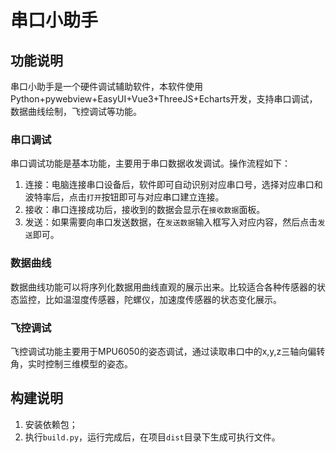 # 串口小助手
## 功能说明
串口小助手是一个硬件调试辅助软件，本软件使用Python+pywebview+EasyUI+Vue3+ThreeJS+Echarts开发，支持串口调试，数据曲线绘制，飞控调试等功能。

### 串口调试
串口调试功能是基本功能，主要用于串口数据收发调试。操作流程如下：
1. 连接：电脑连接串口设备后，软件即可自动识别对应串口号，选择对应串口和波特率后，点击`打开`按钮即可与对应串口建立连接。   
2. 接收：串口连接成功后，接收到的数据会显示在`接收数据`面板。    
3. 发送：如果需要向串口发送数据，在`发送数据`输入框写入对应内容，然后点击`发送`即可。

### 数据曲线
数据曲线功能可以将序列化数据用曲线直观的展示出来。比较适合各种传感器的状态监控，比如温湿度传感器，陀螺仪，加速度传感器的状态变化展示。

### 飞控调试
飞控调试功能主要用于MPU6050的姿态调试，通过读取串口中的x,y,z三轴向偏转角，实时控制三维模型的姿态。

## 构建说明
1. 安装依赖包；
2. 执行`build.py`，运行完成后，在项目`dist`目录下生成可执行文件。